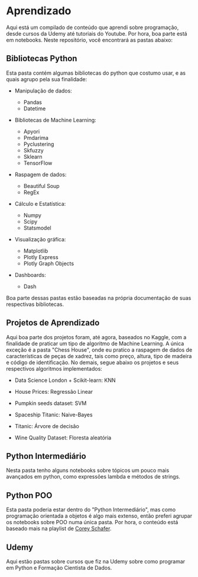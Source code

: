 # Aprendizado
Aqui está um compilado de conteúdo que aprendi sobre programação, desde cursos da Udemy até tutoriais do Youtube. Por hora, boa parte está em notebooks. Neste repositório, você encontrará as pastas abaixo:

## Bibliotecas Python
Esta pasta contém algumas bibliotecas do python que costumo usar, e as quais agrupo pela sua finalidade:

- Manipulação de dados:
  - Pandas
  - Datetime

- Bibliotecas de Machine Learning:
  - Apyori
  - Pmdarima
  - Pyclustering
  - Skfuzzy
  - Sklearn
  - TensorFlow

- Raspagem de dados:
  - Beautiful Soup
  - RegEx

- Cálculo e Estatística:
  - Numpy
  - Scipy
  - Statsmodel

- Visualização gráfica:
  - Matplotlib
  - Plotly Express
  - Plotly Graph Objects

- Dashboards:
  - Dash

Boa parte dessas pastas estão baseadas na própria documentação de suas respectivas bibliotecas.

## Projetos de Aprendizado
Aqui boa parte dos projetos foram, até agora, baseados no Kaggle, com a finalidade de praticar um tipo de algoritmo de Machine Learning. A única exceção é a pasta "Chess House", onde eu pratico a raspagem de dados de características de peças de xadrez, tais como preço, altura, tipo de madeira e código de identificação. No demais, segue abaixo os projetos e seus respectivos algoritmos implementados:

- Data Science London + Scikit-learn: KNN

- House Prices: Regressão Linear

- Pumpkin seeds dataset: SVM

- Spaceship Titanic: Naive-Bayes

- Titanic: Árvore de decisão

- Wine Quality Dataset: Floresta aleatória

## Python Intermediário
Nesta pasta tenho alguns notebooks sobre tópicos um pouco mais avançados em python, como expressões lambda e métodos de strings.

## Python POO
Esta pasta poderia estar dentro do "Python Intermediário", mas como programação orientada a objetos é algo mais extenso, então preferi agrupar os notebooks sobre POO numa única pasta. Por hora, o conteúdo está baseado mais na playlist de [Corey Schafer](https://www.youtube.com/playlist?list=PL-osiE80TeTsqhIuOqKhwlXsIBIdSeYtc).

## Udemy
Aqui estão pastas sobre cursos que fiz na Udemy sobre como programar em Python e Formação Cientista de Dados.
